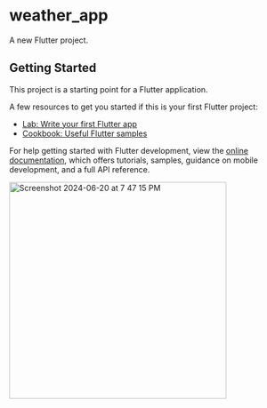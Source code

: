 # weather_app

A new Flutter project.

## Getting Started

This project is a starting point for a Flutter application.

A few resources to get you started if this is your first Flutter project:

- [Lab: Write your first Flutter app](https://docs.flutter.dev/get-started/codelab)
- [Cookbook: Useful Flutter samples](https://docs.flutter.dev/cookbook)

For help getting started with Flutter development, view the
[online documentation](https://docs.flutter.dev/), which offers tutorials,
samples, guidance on mobile development, and a full API reference.



<img width="390" alt="Screenshot 2024-06-20 at 7 47 15 PM" src="https://github.com/deepali04/Weather-App-Flutter/assets/32791202/626ad824-f010-404a-b1d6-15766aa603f2">
